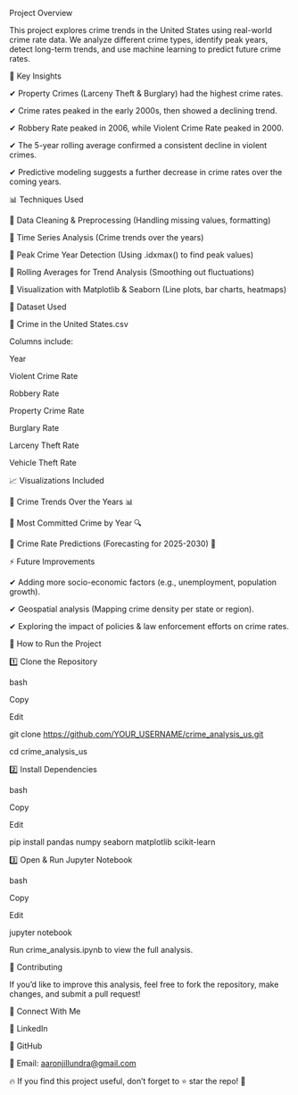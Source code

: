 Project Overview

This project explores crime trends in the United States using real-world crime rate data. We analyze different crime types, identify peak years, detect long-term trends, and use machine learning to predict future crime rates.

🚀 Key Insights

✔ Property Crimes (Larceny Theft & Burglary) had the highest crime rates.

✔ Crime rates peaked in the early 2000s, then showed a declining trend.

✔ Robbery Rate peaked in 2006, while Violent Crime Rate peaked in 2000.

✔ The 5-year rolling average confirmed a consistent decline in violent crimes.

✔ Predictive modeling suggests a further decrease in crime rates over the coming years.


📊 Techniques Used

🔹 Data Cleaning & Preprocessing (Handling missing values, formatting)

🔹 Time Series Analysis (Crime trends over the years)

🔹 Peak Crime Year Detection (Using .idxmax() to find peak values)

🔹 Rolling Averages for Trend Analysis (Smoothing out fluctuations)

🔹 Visualization with Matplotlib & Seaborn (Line plots, bar charts, heatmaps)

📁 Dataset Used

📌 Crime in the United States.csv

Columns include:

Year

Violent Crime Rate

Robbery Rate

Property Crime Rate

Burglary Rate

Larceny Theft Rate

Vehicle Theft Rate

📈 Visualizations Included

📌 Crime Trends Over the Years 📊

📌 Most Committed Crime by Year 🔍

📌 Crime Rate Predictions (Forecasting for 2025-2030) 🔮

⚡ Future Improvements

✔ Adding more socio-economic factors (e.g., unemployment, population growth).

✔ Geospatial analysis (Mapping crime density per state or region).

✔ Exploring the impact of policies & law enforcement efforts on crime rates.

🔧 How to Run the Project

1️⃣ Clone the Repository

bash

Copy

Edit

git clone https://github.com/YOUR_USERNAME/crime_analysis_us.git

cd crime_analysis_us

2️⃣ Install Dependencies

bash

Copy

Edit

pip install pandas numpy seaborn matplotlib scikit-learn

3️⃣ Open & Run Jupyter Notebook

bash

Copy

Edit

jupyter notebook

Run crime_analysis.ipynb to view the full analysis.

🤝 Contributing

If you’d like to improve this analysis, feel free to fork the repository, make changes, and submit a pull request!

📢 Connect With Me

💼 LinkedIn

🐙 GitHub

📧 Email: aaronjillundra@gmail.com

🔥 If you find this project useful, don’t forget to ⭐ star the repo! 🚀
